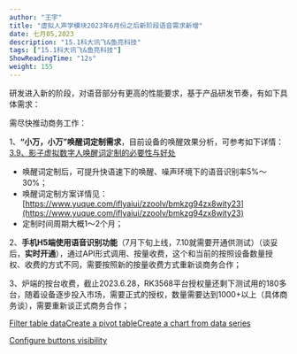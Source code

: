 ```yaml
---
author: "王宇"
title: "虚拟人声学模块2023年6月份之后新阶段语音需求新增"
date: 七月05,2023
description: "15.1科大讯飞&鱼亮科技"
tags: ["15.1科大讯飞&鱼亮科技"]
ShowReadingTime: "12s"
weight: 155
---
```

研发进入新的阶段，对语音部分有更高的性能要求，基于产品研发节奏，有如下具体需求：

需尽快推动商务工作：

1、**“小万，小万”唤醒词定制需求**，目前设备的唤醒效果分析，可参考如下详情：[3.9、影子虚拟数字人唤醒词定制的必要性与好处](/pages/viewpage.action?pageId=101831677)

*   唤醒词定制后，可提升快语速下的唤醒、噪声环境下的语音识别率5%～30%；
*   唤醒词定制方案详情见：[https://www.yuque.com/iflyaiui/zzoolv/bmkzg94zx8wity23](https://www.yuque.com/iflyaiui/zzoolv/bmkzg94zx8wity23)
*   定制时间周期大概1～2个月；

2、**手机H5端使用语音识别功能**（7月下旬上线，7.10就需要开通供测试）（谈妥后，**实时开通**），通过API形式调用、按量收费，这个和当前的按照设备数量授权、收费的方式不同，需要按照新的按量收费方式重新谈商务合作；

3、炉端的按台收费，截止2023.6.28，RK3568平台授权量还剩下测试用的180多台，随着设备逐步投入市场，需要正式的授权，数量需要达到1000+以上（具体商务谈），需要重新谈正式商务合作；

  

[Filter table data]()[Create a pivot table](#)[Create a chart from data series](#)

[Configure buttons visibility](/users/tfac-settings.action)